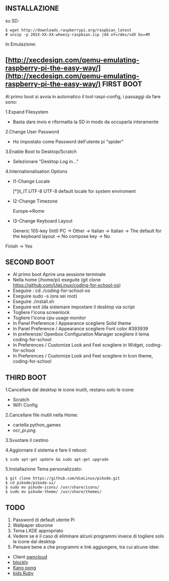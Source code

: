 INSTALLAZIONE
---

su SD:

    $ wget http://downloads.raspberrypi.org/raspbian_latest
    # unzip -p 201X-XX-XX-wheezy-raspbian.zip |dd of=/dev/sdX bs=4M
In Emulazione:

[http://xecdesign.com/qemu-emulating-raspberry-pi-the-easy-way/](http://xecdesign.com/qemu-emulating-raspberry-pi-the-easy-way/)
FIRST BOOT
---
Al primo boot si avvia in automatico il tool raspi-config, i passaggi da fare sono:

1.Expand Filesystem

  - Basta dare invio e riformatta la SD in modo da occuparla interamente

2.Change User Password

  - Ho impostato come Password dell'utente pi "spider"

3.Enable Boot to Desktop/Scratch

  - Selezionare "Desktop Log in..."

4.Internationalisation Options

  - I1-Change Locale

     [*]it_IT.UTF-8 UTF-8 default locale for system enviroment
    
  - I2-Change Timezone

     Europe->Rome
    
  - I3-Change Keyboard Layout

     Generic 105-key (Intl) PC -> Other -> Italian -> Italian -> The default for
     the keyboard layout -> No compose key -> No

Finish -> Yes

SECOND BOOT
---
- Al primo boot Aprire una sessione terminale
- Nella home (/home/pi) eseguite (git clone https://github.com/UieLinux/coding-for-school-os)
- Eseguire : cd ./coding-for-school-os
- Eseguire sudo -s (ora sei root)
- Eseguire ./install.sh
- Eseguire exit (da sistemare impostare il desktop via script
- Togliere l'icona screenlock
- Togliere l'icona cpu usage monitor
- In Panel Preference / Appearance scegliere Solid theme 
- In Panel Preference / Appearance scegliere Font color #393939 
- In preferenze/ Openbox Configuration Manager scegliere il tema coding-for-school
- In Preferences / Customize Look and Feel scegliere in Widget, coding-for-school
- In Preferences / Customize Look and Feel scegliere in Icon theme, coding-for-school 

THIRD BOOT
---
1.Cancellare dal desktop le icone inutili, restano solo le icone:

  - Scratch
  - WiFi Config

2.Cancellare file inutili nella Home:

  - cartella python_games
  - ocr_pi.png

3.Svuotare il cestino

4.Aggiornare il sistema e fare il reboot:

    $ sudo apt-get update && sudo apt-get upgrade
5.Installazione Tema personalizzato:

    $ git clone https://github.com/UieLinux/pikode.git
    $ cd pikode/pikode-ui/
    $ sudo mv pikode-icons/ /usr/share/icons/
    $ sudo mv pikode-theme/ /usr/share/themes/
TODO
---

1. Password di default utente Pi
2. Wallpaper sburone
3. Tema LXDE appropriato
4. Vedere se è il caso di eliminare alcuni programmi invece di togliere solo le icone dal desktop
5. Pensare bene a che programmi e link aggiungere, tra cui alcune idee:
  - Client [owncloud](http://owncloud.org/)
  - [blockly](https://code.google.com/p/blockly/)
  - [Kano pong](http://www.codecademy.com/courses/kano-pong/0/1)
  - [kids Ruby](http://kidsruby.com)










